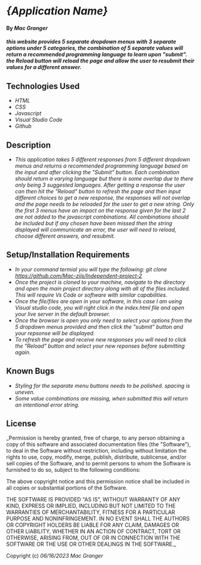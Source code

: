 # _{Application Name}_

#### By _**Mac Granger**_

#### _this website provides 5 separate dropdown menus with 3 separate options under 5 categories, the combination of 5 separate values will return a recommended programming language to learn upon "submit". the Reload button will reload the page and allow the user to resubmit their values for a different answer._

## Technologies Used

* _HTML_
* _CSS_
* _Javascript_
* _Visual Studio Code_
* _Github_

## Description

* _This application takes 5 different responses from 5 different dropdown menus and returns a recommended programming language based on the input and after clicking the "Submit" button. Each combination should return a varying language but there is some overlap due to there only being 3 suggested languages. After getting a response the user can then hit the "Reload" button to refresh the page and then input different choices to get a new response, the responses will not overlap and the page needs to be reloaded for the user to get a new string. Only the first 3 menus have an impact on the response given for the last 2 are not added to the javascript combinations. All combinations should be included but if any chosen have been missed then the string displayed will communicate an error, the user will need to reload, choose different answers, and resubmit._

## Setup/Installation Requirements

* _In your command termial you will type the following: git clone https://github.com/Mac-ziis/Independent-project-2_
* _Once the project is cloned to your machine, navigate to the directory and open the main project directory along with all of the files included. This will require Vs Code or software with similar capabilities._
* _Once the file/files are open in your software, in this case I am using Visual studio code, you will right click in the index.html file and open your live server in the default browser._
* _Once the browser is open you only need to select your options from the 5 dropdown menus provided and then click the "submit" button and your repsonse will be displayed._
* _To refresh the page and receive new responses you will need to click the "Reload" button and select your new reponses before submitting again._

## Known Bugs

* _Styling for the separate menu buttons needs to be polished. spacing is uneven._
* _Some value combinations are missing, when submitted this will return an intentional error string._

## License

_Permission is hereby granted, free of charge, to any person obtaining a copy
of this software and associated documentation files (the "Software"), to deal
in the Software without restriction, including without limitation the rights
to use, copy, modify, merge, publish, distribute, sublicense, and/or sell
copies of the Software, and to permit persons to whom the Software is
furnished to do so, subject to the following conditions:

The above copyright notice and this permission notice shall be included in all
copies or substantial portions of the Software.

THE SOFTWARE IS PROVIDED "AS IS", WITHOUT WARRANTY OF ANY KIND, EXPRESS OR
IMPLIED, INCLUDING BUT NOT LIMITED TO THE WARRANTIES OF MERCHANTABILITY,
FITNESS FOR A PARTICULAR PURPOSE AND NONINFRINGEMENT. IN NO EVENT SHALL THE
AUTHORS OR COPYRIGHT HOLDERS BE LIABLE FOR ANY CLAIM, DAMAGES OR OTHER
LIABILITY, WHETHER IN AN ACTION OF CONTRACT, TORT OR OTHERWISE, ARISING FROM,
OUT OF OR IN CONNECTION WITH THE SOFTWARE OR THE USE OR OTHER DEALINGS IN THE
SOFTWARE._

Copyright (c) _06/16/2023_ _Mac Granger_
